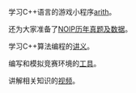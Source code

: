 学习C++语言的游戏小程序[arith](game/arith.rar)。

还为大家准备了[NOIP历年真题及数据](race/)。

学习C++算法编程的[讲义](handout/)。

编写和模拟竞赛环境的[工具](tool/)。

讲解相关知识的[视频](video/)。


